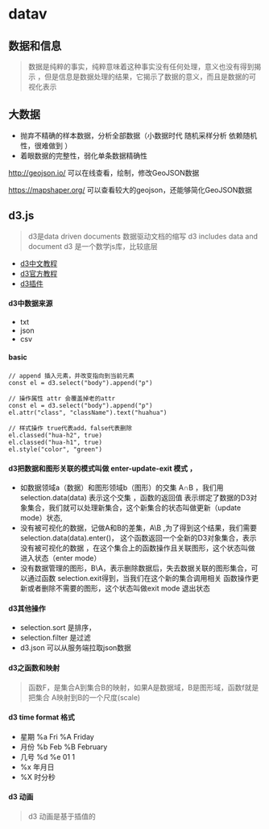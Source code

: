 # datav  

## 数据和信息
> 数据是纯粹的事实，纯粹意味着这种事实没有任何处理，意义也没有得到揭示
，但是信息是数据处理的结果，它揭示了数据的意义，而且是数据的可视化表示 

## 大数据 
- 抛弃不精确的样本数据，分析全部数据（小数据时代 随机采样分析 依赖随机性，很难做到 ）
- 着眼数据的完整性，弱化单条数据精确性 


http://geojson.io/    可以在线查看，绘制，修改GeoJSON数据

https://mapshaper.org/ 可以查看较大的geojson，还能够简化GeoJSON数据

## d3.js 
> d3是data driven documents 数据驱动文档的缩写
> d3 includes data and document 
> d3 是一个数学js库，比较底层 
- [d3中文教程](https://blog.csdn.net/qq_34414916/article/details/80026029)
- [d3官方教程](https://github.com/d3/d3/wiki/tutorials)
- [d3插件](https://github.com/d3/d3-plugins)

#### d3中数据来源 
- txt
- json
- csv 


#### basic 
```
// append 插入元素，并改变指向到当前元素 
const el = d3.select("body").append("p")

// 操作属性 attr 会覆盖掉老的attr 
const el = d3.select("body").append("p")
el.attr("class", "className").text("huahua")

// 样式操作 true代表add，false代表删除 
el.classed("hua-h2", true)
el.classed("hua-h1", true)
el.style("color", "green")

```


#### d3把数据和图形关联的模式叫做 enter-update-exit 模式 ，
- 如数据领域a（数据）和图形领域b（图形）的交集 A∩B ，我们用selection.data(data) 表示这个交集 ，函数的返回值
表示绑定了数据的D3对象集合，我们就可以处理新集合，这个新集合的状态叫做更新（update mode）状态,
- 没有被可视化的数据，记做A和B的差集，A\B ,为了得到这个结果，我们需要selection.data(data).enter()，
这个函数返回一个全新的D3对象集合，表示没有被可视化的数据 ，在这个集合上的函数操作且关联图形，这个状态叫做 进入状态（enter mode）
- 没有数据管理的图形，B\A，表示删除数据后，失去数据关联的图形集合，可以通过函数 selection.exit得到，当我们在这个新的集合调用相关
函数操作更新或者删除不需要的图形，这个状态叫做exit mode 退出状态 

#### d3其他操作
- selection.sort 是排序，
- selection.filter 是过滤 
- d3.json 可以从服务端拉取json数据  

#### d3之函数和映射
> 函数F，是集合A到集合B的映射，如果A是数据域，B是图形域，函数f就是把集合
A映射到B的一个尺度(scale)

#### d3 time format 格式 
- 星期 %a Fri %A Friday
- 月份 %b Feb %B February
- 几号 %d %e 01 1 
- %x 年月日
- %X 时分秒 

#### d3 动画
> d3 动画是基于插值的 









